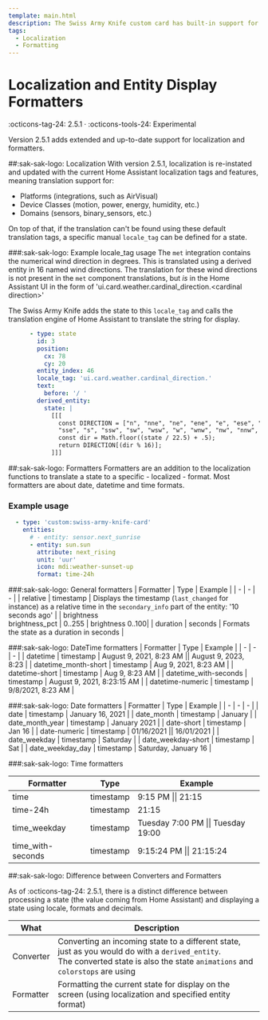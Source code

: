 ```yaml
---
template: main.html
description: The Swiss Army Knife custom card has built-in support for Theming, color swatches and color palettes. This support is aimed to re-use colors with support for light and dark modes.
tags:
  - Localization
  - Formatting
---
```

<!-- GT/GL -->
# Localization and Entity Display Formatters
:octicons-tag-24: 2.5.1 · :octicons-tools-24: Experimental

Version 2.5.1 adds extended and up-to-date support for localization and formatters.

##:sak-sak-logo: Localization
With version 2.5.1, localization is re-instated and updated with the current Home Assistant localization tags and features, meaning translation support for:

- Platforms (integrations, such as AirVisual)
- Device Classes (motion, power, energy, humidity, etc.)
- Domains (sensors, binary_sensors, etc.)

On top of that, if the translation can't be found using these default translation tags, a specific manual `locale_tag` can be defined for a state.

###:sak-sak-logo: Example locale_tag usage
The `met` integration contains the numerical wind direction in degrees. This is translated using a derived entity in 16 named wind directions. The translation for these wind directions is not present in the `met` component translations, but _is_ in the Home Assistant UI in the form of 'ui.card.weather.cardinal_direction.<cardinal direction\>'

The Swiss Army Knife adds the state to this `locale_tag` and calls the translation engine of Home Assistant to translate the string for display.

```yaml linenums="1" title="From (updated) view-sake1.yml" hl_lines="8"
      - type: state
        id: 3
        position:
          cx: 78
          cy: 20
        entity_index: 46
        locale_tag: 'ui.card.weather.cardinal_direction.'
        text:
          before: '/ '
        derived_entity:
          state: |
            [[[
              const DIRECTION = ["n", "nne", "ne", "ene", "e", "ese", "se",
              "sse", "s", "ssw", "sw", "wsw", "w", "wnw", "nw", "nnw", ];
              const dir = Math.floor((state / 22.5) + .5);
              return DIRECTION[(dir % 16)];
            ]]]
```

##:sak-sak-logo: Formatters
Formatters are an addition to the localization functions to translate a state to a specific - localized - format. Most formatters are about date, datetime and time formats.

### Example usage

```yaml linenums="1" title="From (updated) view-sake1.yml" hl_lines="8"
  - type: 'custom:swiss-army-knife-card'
    entities:
      # - entity: sensor.next_sunrise
      - entity: sun.sun
        attribute: next_rising
        unit: 'uur'
        icon: mdi:weather-sunset-up
        format: time-24h
```

###:sak-sak-logo: General formatters
| Formatter | Type | Example |
| - | - | - |
| relative | timestamp | Displays the timestamp (`last_changed` for instance) as a relative time in the `secondary_info` part of the entity: '10 seconds ago' |
| brightness <br>brightness_pct | 0..255 | brightness 0..100|
| duration | seconds | Formats the state as a duration in seconds |

###:sak-sak-logo: DateTime formatters
| Formatter | Type | Example |
| - | - | - |
| datetime | timestamp | August 9, 2021, 8:23 AM \|\| August 9, 2023, 8:23 |
| datetime_month-short | timestamp | Aug 9, 2021, 8:23 AM |
| datetime-short | timestamp | Aug 9, 8:23 AM |
| datetime_with-seconds | timestamp | August 9, 2021, 8:23:15 AM |
| datetime-numeric | timestamp | 9/8/2021, 8:23 AM |

###:sak-sak-logo: Date formatters
| Formatter | Type | Example |
| - | - | - |
| date | timestamp | January 16, 2021 |
| date_month | timestamp | January |
| date_month_year | timestamp | January 2021 |
| date-short | timestamp | Jan 16 |
| date-numeric | timestamp | 01/16/2021 \|\| 16/01/2021 |
| date_weekday | timestamp | Saturday |
| date_weekday-short | timestamp | Sat  |
| date_weekday_day | timestamp | Saturday, January 16 |

###:sak-sak-logo: Time formatters

| Formatter | Type | Example |
| - | - | - |
| time | timestamp | 9:15 PM \|\| 21:15 |
| time-24h | timestamp | 21:15 |
| time_weekday | timestamp | Tuesday 7:00 PM \|\| Tuesday 19:00 |
| time_with-seconds | timestamp | 9:15:24 PM \|\| 21:15:24 |


##:sak-sak-logo: Difference between Converters and Formatters

As of :octicons-tag-24: 2.5.1, there is a distinct difference between processing a state (the value coming from Home Assistant) and displaying a state using locale, formats and decimals.

| What | Description |
| - | - |
| Converter | Converting an incoming state to a different state, just as you would do with a `derived_entity`. <br>The converted state is also the state `animations` and `colorstops` are using |
| Formatter | Formatting the current state for display on the screen (using localization and specified entity format) |
